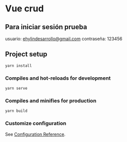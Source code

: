 # Vue crud

## Para iniciar sesión prueba

usuario: ehylindesarrollo@gmail.com
contraseña: 123456

## Project setup

```
yarn install
```

### Compiles and hot-reloads for development

```
yarn serve
```

### Compiles and minifies for production

```
yarn build
```

### Customize configuration

See [Configuration Reference](https://cli.vuejs.org/config/).
